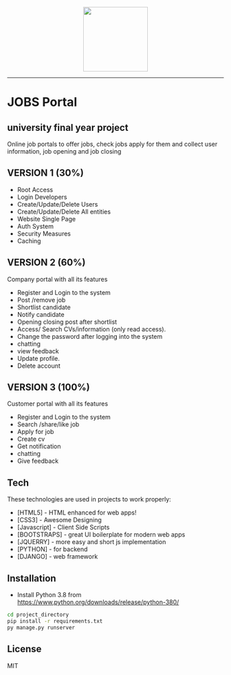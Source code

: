 <p align="center">
  <a href="https://exarth.com/"><img src="https://exarth.com/static/exarth/theme/logo-red-1000.svg" height="150"></a>
</p><hr>

# JOBS Portal
## university final year project

Online job portals to offer jobs, check jobs apply for them and collect user information, job opening and job closing

## VERSION 1 (30%)
- Root Access
- Login Developers
- Create/Update/Delete Users
- Create/Update/Delete All entities
- Website Single Page
- Auth System
- Security Measures
- Caching

## VERSION 2 (60%)
Company portal with all its features

- Register and Login to the system
- Post /remove job
-	Shortlist candidate
-	Notify candidate
-	Opening closing post after shortlist 
-	Access/ Search CVs/information (only read access).
-	Change the password after logging into the system
-	chatting
-	view feedback
-	Update profile. 
-	Delete account

## VERSION 3 (100%)
Customer portal with all its features
-	Register and Login to the system
-	Search /share/like job
-	Apply for job
-	Create cv
-	Get notification
-	chatting
-	Give feedback

## Tech

These technologies are used in projects to work properly:

- [HTML5] - HTML enhanced for web apps!
- [CSS3] - Awesome Designing
- [Javascript] - Client Side Scripts
- [BOOTSTRAPS] - great UI boilerplate for modern web apps
- [JQUERRY] - more easy and short js implementation
- [PYTHON] - for backend
- [DJANGO] - web framework

## Installation
- Install Python 3.8 from https://www.python.org/downloads/release/python-380/

```sh
cd project_directory
pip install -r requirements.txt
py manage.py runserver
```

## License
MIT
